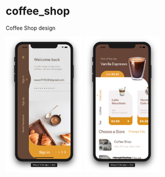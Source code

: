 # coffee_shop

Coffee Shop design

<img src="main.png" width="40%" height="40%"> <img src="home.png" width="40%" height="40%">

